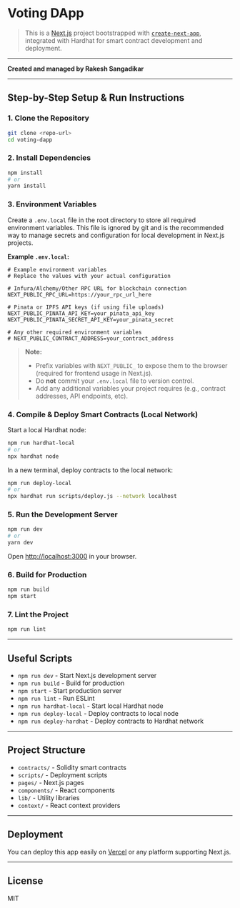 


# Voting DApp

> This is a [Next.js](https://nextjs.org) project bootstrapped with [`create-next-app`](https://nextjs.org/docs/pages/api-reference/create-next-app), integrated with Hardhat for smart contract development and deployment.

---

**Created and managed by Rakesh Sangadikar**

---

## Step-by-Step Setup & Run Instructions

### 1. Clone the Repository

```bash
git clone <repo-url>
cd voting-dapp
```

### 2. Install Dependencies

```bash
npm install
# or
yarn install
```

### 3. Environment Variables

Create a `.env.local` file in the root directory to store all required environment variables. This file is ignored by git and is the recommended way to manage secrets and configuration for local development in Next.js projects.

**Example `.env.local`:**

```env
# Example environment variables
# Replace the values with your actual configuration

# Infura/Alchemy/Other RPC URL for blockchain connection
NEXT_PUBLIC_RPC_URL=https://your_rpc_url_here

# Pinata or IPFS API keys (if using file uploads)
NEXT_PUBLIC_PINATA_API_KEY=your_pinata_api_key
NEXT_PUBLIC_PINATA_SECRET_API_KEY=your_pinata_secret

# Any other required environment variables
# NEXT_PUBLIC_CONTRACT_ADDRESS=your_contract_address
```

> **Note:**
> - Prefix variables with `NEXT_PUBLIC_` to expose them to the browser (required for frontend usage in Next.js).
> - Do **not** commit your `.env.local` file to version control.
> - Add any additional variables your project requires (e.g., contract addresses, API endpoints, etc).

### 4. Compile & Deploy Smart Contracts (Local Network)

Start a local Hardhat node:

```bash
npm run hardhat-local
# or
npx hardhat node
```

In a new terminal, deploy contracts to the local network:

```bash
npm run deploy-local
# or
npx hardhat run scripts/deploy.js --network localhost
```

### 5. Run the Development Server

```bash
npm run dev
# or
yarn dev
```

Open [http://localhost:3000](http://localhost:3000) in your browser.

### 6. Build for Production

```bash
npm run build
npm start
```

### 7. Lint the Project

```bash
npm run lint
```

---

## Useful Scripts

- `npm run dev` - Start Next.js development server
- `npm run build` - Build for production
- `npm start` - Start production server
- `npm run lint` - Run ESLint
- `npm run hardhat-local` - Start local Hardhat node
- `npm run deploy-local` - Deploy contracts to local node
- `npm run deploy-hardhat` - Deploy contracts to Hardhat network

---

## Project Structure

- `contracts/` - Solidity smart contracts
- `scripts/` - Deployment scripts
- `pages/` - Next.js pages
- `components/` - React components
- `lib/` - Utility libraries
- `context/` - React context providers

---



## Deployment

You can deploy this app easily on [Vercel](https://vercel.com/) or any platform supporting Next.js.

---

## License

MIT


